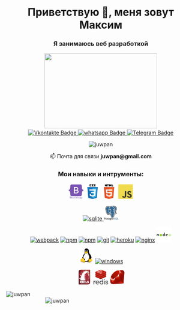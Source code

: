 
<h1 align="center">Приветствую 👋, меня зовут Максим </h1>
<h3 align="center">Я занимаюсь веб разработкой</h3>

<div id="header" align="center">
  <img src="https://media1.giphy.com/media/f6hnhHkks8bk4jwjh3/giphy.gif" width="300" height="200"/>
</div>

<div id="badges" align="center">
  <a href="https://vk.com/id45360483">
    <img src="https://img.shields.io/badge/Vkontakte-blue?logo=vk&logoColor=white&style=for-the-badge" alt="Vkontakte Badge"/>
  </a>
  <a href="https://wa.me/+79658414034">
    <img src="https://img.shields.io/badge/WhatsApp-brightgreen?logo=WhatsApp&logoColor=white&style=for-the-badge" alt="whatsapp Badge"/>
  </a>
  <a href="https://t.me/Juwpan">
    <img src="https://img.shields.io/badge/Telegram-2bb8c4?logo=telegram&logoColor=white&style=for-the-badge" alt="Telegram Badge"/>
  </a>
</div>
<p align="center"> <img src="https://komarev.com/ghpvc/?username=juwpan&label=Profile%20views&color=0e75b6&style=flat" alt="juwpan" /> </p>

<p align="center"> 📫 Почта для связи <b>juwpan@gmail.com</b></p>

<h3 align="center">Мои навыки и интрументы:</h3>

<p align="center">
  <a href="https://getbootstrap.com" target="_blank" rel="noreferrer">
  <img src="https://raw.githubusercontent.com/devicons/devicon/master/icons/bootstrap/bootstrap-plain-wordmark.svg" alt="bootstrap" width="40"    
  height="40"/></a>
  <a href="https://www.w3schools.com/css/" target="_blank" rel="noreferrer">
  <img src="https://raw.githubusercontent.com/devicons/devicon/master/icons/css3/css3-original-wordmark.svg" alt="css3"
  width="40" height="40" /></a>
  <a href="https://www.w3.org/html/" target="_blank" rel="noreferrer">
  <img src="https://raw.githubusercontent.com/devicons/devicon/master/icons/html5/html5-original-wordmark.svg"
  alt="html5" width="40" height="40" /></a>
  <a href="https://developer.mozilla.org/en-US/docs/Web/JavaScript" target="_blank" rel="noreferrer">
  <img src="https://raw.githubusercontent.com/devicons/devicon/master/icons/javascript/javascript-original.svg"
  alt="javascript" width="40" height="40" /></a>
 </p>
 
 <p align="center">
    <a href="https://www.sqlite.org/" target="_blank" rel="noreferrer"> <img
    src="https://www.vectorlogo.zone/logos/sqlite/sqlite-icon.svg" alt="sqlite" width="40" height="40" /> </a>
    <a href="https://www.postgresql.org" target="_blank"
    rel="noreferrer"> <img
    src="https://raw.githubusercontent.com/devicons/devicon/master/icons/postgresql/postgresql-original-wordmark.svg"
    alt="postgresql" width="40" height="40" /></a>
 </p>
 
 <p align="center">
   <a href="https://webpack.js.org" target="_blank" rel="noreferrer"> <img
   src="https://miro.medium.com/max/1400/1*9IXiJMp60QAt3MP0R8qX_A.png"
   alt="webpack" width="80" height="40" /></a>
   <a href="https://www.npmjs.com" target="_blank" rel="noreferrer"> <img
   src="https://upload.wikimedia.org/wikipedia/commons/d/db/Npm-logo.svg"
   alt="npm" width="80" height="40" /></a>
   <a href="https://yarnpkg.com" target="_blank" rel="noreferrer"> <img
   src="https://anurocha.files.wordpress.com/2016/10/yarn-kitten-full.png"
   alt="npm" width="80" height="40" /></a>
   <a href="https://git-scm.com/" target="_blank" rel="noreferrer"> <img
   src="https://www.vectorlogo.zone/logos/git-scm/git-scm-icon.svg" alt="git" width="40" height="40" /></a>
   <a href="https://heroku.com" target="_blank" rel="noreferrer"> 
   <img src="https://www.vectorlogo.zone/logos/heroku/heroku-icon.svg" alt="heroku" width="40" height="40" /></a>
    <a href="https://www.nginx.com" target="_blank" rel="noreferrer">
    <img src="https://encrypted-tbn0.gstatic.com/images?q=tbn:ANd9GcSBv2aYopwb8K6k7McYi-EHgKmuqA1XEnb5X4KXlfnEFcfa8rf_Te9HXbZiq4e4_tJcfew&usqp=CAU"    
    alt="nginx" width="40" height="40" /></a>
    <a href="https://nodejs.org" target="_blank" rel="noreferrer"> <img
    src="https://raw.githubusercontent.com/devicons/devicon/master/icons/nodejs/nodejs-original-wordmark.svg"
    alt="nodejs" width="40" height="40" /></a>
 </p>
 
 <p align="center">
    <a href="https://www.linux.org/" target="_blank" rel="noreferrer"> 
    <img src="https://raw.githubusercontent.com/devicons/devicon/master/icons/linux/linux-original.svg" alt="linux"
    width="40" height="40" /></a>
    <a href="https://www.microsoft.com" target="_blank" rel="noreferrer"> 
    <img src="https://www.clipartmax.com/png/middle/87-873843_windows-10-logo-report-flat-icon.png" alt="windows"
    width="40" height="40" /></a>
  </p>
  
  <p align="center">
    <a href="https://rubyonrails.org" target="_blank"
    rel="noreferrer"> <img
    src="https://raw.githubusercontent.com/devicons/devicon/master/icons/rails/rails-original-wordmark.svg"
    alt="rails" width="40" height="40" /></a>
    <a href="https://redis.io" target="_blank" rel="noreferrer"> <img
    src="https://raw.githubusercontent.com/devicons/devicon/master/icons/redis/redis-original-wordmark.svg"
    alt="redis" width="40" height="40" /></a>
    <a href="https://www.ruby-lang.org/en/" target="_blank"
    rel="noreferrer"> <img
    src="https://raw.githubusercontent.com/devicons/devicon/master/icons/ruby/ruby-original.svg" alt="ruby"
    width="40" height="40" /></a>
 </p>
  

<p><img align="left" src="https://github-readme-stats.vercel.app/api/top-langs?username=juwpan&show_icons=true&locale=ru&layout=compact" alt="juwpan" width="400" /></p>

<p>&nbsp;<img align="right" src="https://github-readme-stats.vercel.app/api?username=juwpan&show_icons=true&locale=ru" alt="juwpan" width="400"/></p>

<!--
**juwpan/juwpan** is a ✨ _special_ ✨ repository because its `README.md` (this file) appears on your GitHub profile.

Here are some ideas to get you started:

- 🔭 I’m currently working on ...
- 🌱 I’m currently learning ...
- 👯 I’m looking to collaborate on ...
- 🤔 I’m looking for help with ...
- 💬 Ask me about ...
- 📫 How to reach me: ...
- 😄 Pronouns: ...
- ⚡ Fun fact: ...
-->
